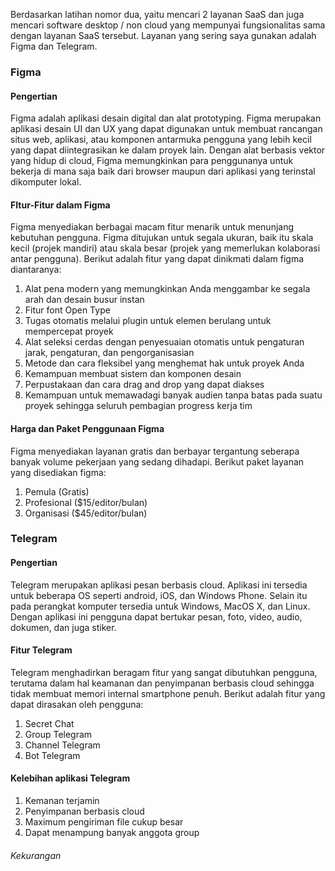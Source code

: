 Berdasarkan latihan nomor dua, yaitu mencari 2 layanan SaaS dan juga mencari software desktop / non cloud yang mempunyai fungsionalitas sama dengan layanan SaaS tersebut. Layanan yang sering saya gunakan adalah Figma dan  Telegram.
### Figma
#### Pengertian
Figma adalah aplikasi desain digital dan alat prototyping. Figma merupakan aplikasi desain UI dan UX yang dapat digunakan untuk membuat rancangan situs web, aplikasi, atau komponen antarmuka pengguna yang lebih kecil yang dapat diintegrasikan ke dalam proyek lain. Dengan alat berbasis vektor yang hidup di cloud, Figma memungkinkan para penggunanya untuk bekerja di mana saja baik dari browser maupun dari aplikasi yang terinstal dikomputer lokal.

#### FItur-Fitur dalam Figma
Figma menyediakan berbagai macam fitur menarik untuk menunjang kebutuhan pengguna. Figma ditujukan untuk segala ukuran, baik itu skala kecil (projek mandiri) atau skala besar (projek yang memerlukan kolaborasi antar pengguna). Berikut adalah fitur yang dapat dinikmati dalam figma diantaranya:
1. Alat pena modern yang memungkinkan Anda menggambar ke segala arah dan desain busur instan
2. Fitur font Open Type
3. Tugas otomatis melalui plugin untuk elemen berulang untuk mempercepat proyek
4. Alat seleksi cerdas dengan penyesuaian otomatis untuk pengaturan jarak, pengaturan, dan pengorganisasian
5. Metode dan cara fleksibel yang menghemat hak untuk proyek Anda
6. Kemampuan membuat sistem dan komponen desain
7. Perpustakaan dan cara drag and drop yang dapat diakses
8. Kemampuan untuk memawadagi banyak audien tanpa batas pada suatu proyek sehingga seluruh pembagian progress kerja tim

#### Harga dan Paket Penggunaan Figma
Figma menyediakan layanan gratis dan berbayar tergantung seberapa banyak volume pekerjaan yang sedang dihadapi. Berikut paket layanan yang disediakan figma: 
1. Pemula (Gratis)
2. Profesional ($15/editor/bulan)
3. Organisasi ($45/editor/bulan)

### Telegram
#### Pengertian
Telegram merupakan aplikasi pesan berbasis cloud. Aplikasi ini tersedia untuk beberapa OS seperti android, iOS, dan Windows Phone. Selain itu pada perangkat komputer tersedia untuk Windows, MacOS X, dan Linux. Dengan aplikasi ini pengguna dapat bertukar pesan, foto, video, audio, dokumen, dan juga stiker.

#### Fitur Telegram
Telegram menghadirkan beragam fitur yang sangat dibutuhkan pengguna, terutama dalam hal keamanan dan penyimpanan berbasis cloud sehingga tidak membuat memori internal smartphone penuh. Berikut adalah fitur yang dapat dirasakan oleh pengguna: 
1. Secret Chat
2. Group Telegram
3. Channel Telegram
4. Bot Telegram

#### Kelebihan aplikasi Telegram
1. Kemanan terjamin
2. Penyimpanan berbasis cloud
3. Maximum pengiriman file cukup besar
4. Dapat menampung banyak anggota group
###### Kekurangan